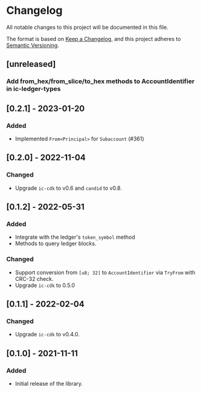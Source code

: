 # Changelog
All notable changes to this project will be documented in this file.

The format is based on [Keep a Changelog](https://keepachangelog.com/en/1.0.0/),
and this project adheres to [Semantic Versioning](https://semver.org/spec/v2.0.0.html).

## [unreleased]
### Add from_hex/from_slice/to_hex methods to AccountIdentifier in ic-ledger-types


## [0.2.1] - 2023-01-20

### Added

- Implemented `From<Principal>` for `Subaccount` (#361)

## [0.2.0] - 2022-11-04
### Changed
- Upgrade `ic-cdk` to v0.6 and `candid` to v0.8.

## [0.1.2] - 2022-05-31
### Added
- Integrate with the ledger's `token_symbol` method
- Methods to query ledger blocks.

### Changed
- Support conversion from `[u8; 32]` to `AccountIdentifier` via `TryFrom` with CRC-32 check.
- Upgrade `ic-cdk` to 0.5.0

## [0.1.1] - 2022-02-04
### Changed
- Upgrade `ic-cdk` to v0.4.0.

## [0.1.0] - 2021-11-11
### Added
- Initial release of the library.
